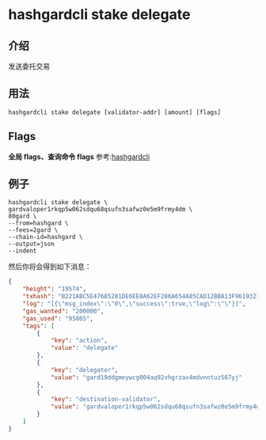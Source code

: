 # hashgardcli stake delegate

## 介绍

发送委托交易

## 用法

```shell
hashgardcli stake delegate [validator-addr] [amount] [flags]
```

## Flags

**全局 flags、查询命令 flags** 参考:[hashgardcli](../README.md)

## 例子

```shell
hashgardcli stake delegate \
gardvaloper1rkqp5w062sdqu68qsufn3safwz0e5m9frmy4dm \
80gard \
--from=hashgard \
--fees=2gard \
--chain-id=hashgard \
--output=json
--indent
```

然后你将会得到如下消息：

```json
{
    "height": "19574",
    "txhash": "B221ABC5E47685281DE6EE8A62EF286A654A85CAD12BBA13F961932129C4A271",
    "log": "[{\"msg_index\":\"0\",\"success\":true,\"log\":\"\"}]",
    "gas_wanted": "200000",
    "gas_used": "95865",
    "tags": [
        {
            "key": "action",
            "value": "delegate"
        },
        {
            "key": "delegator",
            "value": "gard19ddgmeywcg004aq92vhgrzav4mdvnntuz567yj"
        },
        {
            "key": "destination-validator",
            "value": "gardvaloper1rkqp5w062sdqu68qsufn3safwz0e5m9frmy4dm"
        }
    ]
}
```
